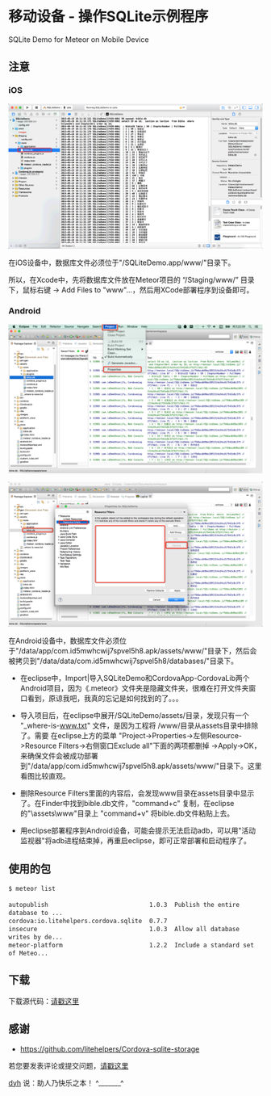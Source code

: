# 移动设备 - 操作SQLite示例程序 

SQLite Demo for Meteor on Mobile Device

## 注意

### iOS

![image](screenshot/screenshot1.png)

在iOS设备中，数据库文件必须位于"/SQLiteDemo.app/www/"目录下。

所以，在Xcode中，先将数据库文件放在Meteor项目的 “/Staging/www/” 目录下，鼠标右键 -> Add Files to "www"...，然后用XCode部署程序到设备即可。



### Android

![image](screenshot/screenshot2.png)

![image](screenshot/screenshot3.png)

在Android设备中，数据库文件必须位于"/data/app/com.id5mwhcwij7spvel5h8.apk/assets/www/"目录下，然后会被拷贝到"/data/data/com.id5mwhcwij7spvel5h8/databases/"目录下。

- 在eclipse中，Import|导入SQLiteDemo和CordovaApp-CordovaLib两个Android项目，因为《.meteor》文件夹是隐藏文件夹，很难在打开文件夹窗口看到，原谅我吧，我真的忘记是如何找到的了。。。

- 导入项目后，在eclipse中展开/SQLiteDemo/assets/目录，发现只有一个 "_where-is-www.txt" 文件，是因为工程将 /www/目录从assets目录中排除了。需要 在eclipse上方的菜单 "Project->Properties->左侧Resource->Resource Filters->右侧窗口Exclude all"下面的两项都删掉 ->Apply->OK，来确保文件会被成功部署到"/data/app/com.id5mwhcwij7spvel5h8.apk/assets/www/"目录下。这里看图比较直观。

- 删除Resource Filters里面的内容后，会发现www目录在assets目录中显示了。在Finder中找到bible.db文件，"command+c" 复制，在eclipse的"\assets\www\"目录上 "command+v" 将bible.db文件粘贴上去。

- 用eclipse部署程序到Android设备，可能会提示无法启动adb，可以用"活动监视器"将adb进程结束掉，再重启eclipse，即可正常部署和启动程序了。



## 使用的包

	$ meteor list

	autopublish                            1.0.3  Publish the entire database to ...
	cordova:io.litehelpers.cordova.sqlite  0.7.7
	insecure                               1.0.3  Allow all database writes by de...
	meteor-platform                        1.2.2  Include a standard set of Meteo...


## 下载

下载源代码：[请戳这里](https://github.com/MeteorChina/MeteorDemo/archive/master.zip)


## 感谢

- https://github.com/litehelpers/Cordova-sqlite-storage


若您要发表评论或提交问题，[请戳这里](https://github.com/MeteorChina/MeteorDemo/issues)

[dyh](https://github.com/dyh) 说：助人乃快乐之本！  ^_______^
